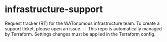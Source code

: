 # infrastructure-support
Request tracker (RT) for the WATonomous infrastructure team. To create a support ticket, please open an issue. -- This repo is automatically managed by Terraform. Settings changes must be applied in the Terraform config.
